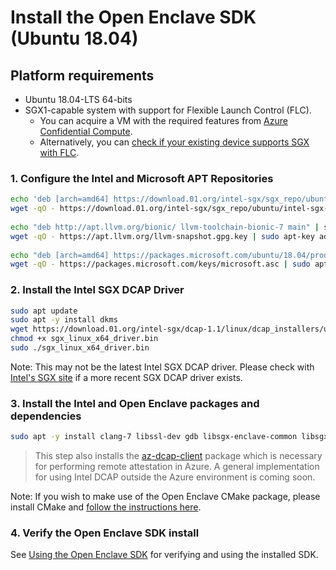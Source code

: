 # Install the Open Enclave SDK (Ubuntu 18.04)

## Platform requirements

- Ubuntu 18.04-LTS 64-bits
- SGX1-capable system with support for Flexible Launch Control (FLC).
    - You can acquire a VM with the required features from [Azure Confidential Compute](https://azure.microsoft.com/en-us/solutions/confidential-compute/).
    - Alternatively, you can [check if your existing device supports SGX with FLC](/docs/GettingStartedDocs/GettingStarted.md#1-determine-the-sgx-support-level-on-your-developmenttarget-system).

### 1. Configure the Intel and Microsoft APT Repositories
```bash
echo 'deb [arch=amd64] https://download.01.org/intel-sgx/sgx_repo/ubuntu bionic main' | sudo tee /etc/apt/sources.list.d/intel-sgx.list
wget -qO - https://download.01.org/intel-sgx/sgx_repo/ubuntu/intel-sgx-deb.key | sudo apt-key add -
 
echo "deb http://apt.llvm.org/bionic/ llvm-toolchain-bionic-7 main" | sudo tee /etc/apt/sources.list.d/llvm-toolchain-bionic-7.list
wget -qO - https://apt.llvm.org/llvm-snapshot.gpg.key | sudo apt-key add -
 
echo "deb [arch=amd64] https://packages.microsoft.com/ubuntu/18.04/prod bionic main" | sudo tee /etc/apt/sources.list.d/msprod.list
wget -qO - https://packages.microsoft.com/keys/microsoft.asc | sudo apt-key add -
```

### 2. Install the Intel SGX DCAP Driver
```bash
sudo apt update
sudo apt -y install dkms
wget https://download.01.org/intel-sgx/dcap-1.1/linux/dcap_installers/ubuntuServer18.04/sgx_linux_x64_driver_dcap_1.1.100.2786ad8.bin -O sgx_linux_x64_driver.bin
chmod +x sgx_linux_x64_driver.bin
sudo ./sgx_linux_x64_driver.bin
```

Note: This may not be the latest Intel SGX DCAP driver. Please check with [Intel's SGX site](https://01.org/intel-software-guard-extensions/downloads) if a more recent SGX DCAP driver exists.

### 3. Install the Intel and Open Enclave packages and dependencies
```bash
sudo apt -y install clang-7 libssl-dev gdb libsgx-enclave-common libsgx-enclave-common-dev libsgx-dcap-ql libsgx-dcap-ql-dev az-dcap-client open-enclave
```

> This step also installs the [az-dcap-client](https://github.com/microsoft/azure-dcap-client)
> package which is necessary for performing remote attestation in Azure. A general
> implementation for using Intel DCAP outside the Azure environment is coming soon.

Note: If you wish to make use of the Open Enclave CMake package, please install CMake and [follow the instructions here](/cmake/sdk_cmake_targets_readme.md).

### 4. Verify the Open Enclave SDK install

See [Using the Open Enclave SDK](using_oe_sdk.md) for verifying and using the installed SDK.
